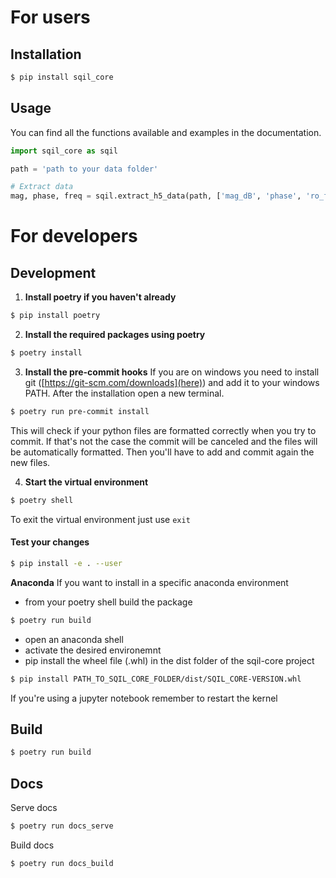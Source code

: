 # For users

## Installation

```bash
$ pip install sqil_core
```

## Usage

You can find all the functions available and examples in the documentation.

```python
import sqil_core as sqil

path = 'path to your data folder'

# Extract data
mag, phase, freq = sqil.extract_h5_data(path, ['mag_dB', 'phase', 'ro_freq'])
```

# For developers

## Development

1. **Install poetry if you haven't already**
```bash
$ pip install poetry
```

2. **Install the required packages using poetry**
```bash
$ poetry install
```

3. **Install the pre-commit hooks**
If you are on windows you need to install git ([https://git-scm.com/downloads](here)) and add it to your windows PATH.
After the installation open a new terminal.
```bash
$ poetry run pre-commit install
```
This will check if your python files are formatted correctly when you try to commit.
If that's not the case the commit will be canceled and the files will be automatically formatted.
Then you'll have to add and commit again the new files.

4. **Start the virtual environment**
```bash
$ poetry shell
```
To exit the virtual environment just use `exit`

#### Test your changes

```bash
$ pip install -e . --user
```

**Anaconda**
If you want to install in a specific anaconda environment

- from your poetry shell build the package

```bash
$ poetry run build
```

- open an anaconda shell
- activate the desired environemnt
- pip install the wheel file (.whl) in the dist folder of the sqil-core project

```bash
$ pip install PATH_TO_SQIL_CORE_FOLDER/dist/SQIL_CORE-VERSION.whl
```

If you're using a jupyter notebook remember to restart the kernel

## Build

```bash
$ poetry run build
```

## Docs

Serve docs

```bash
$ poetry run docs_serve
```

Build docs

```bash
$ poetry run docs_build
```
